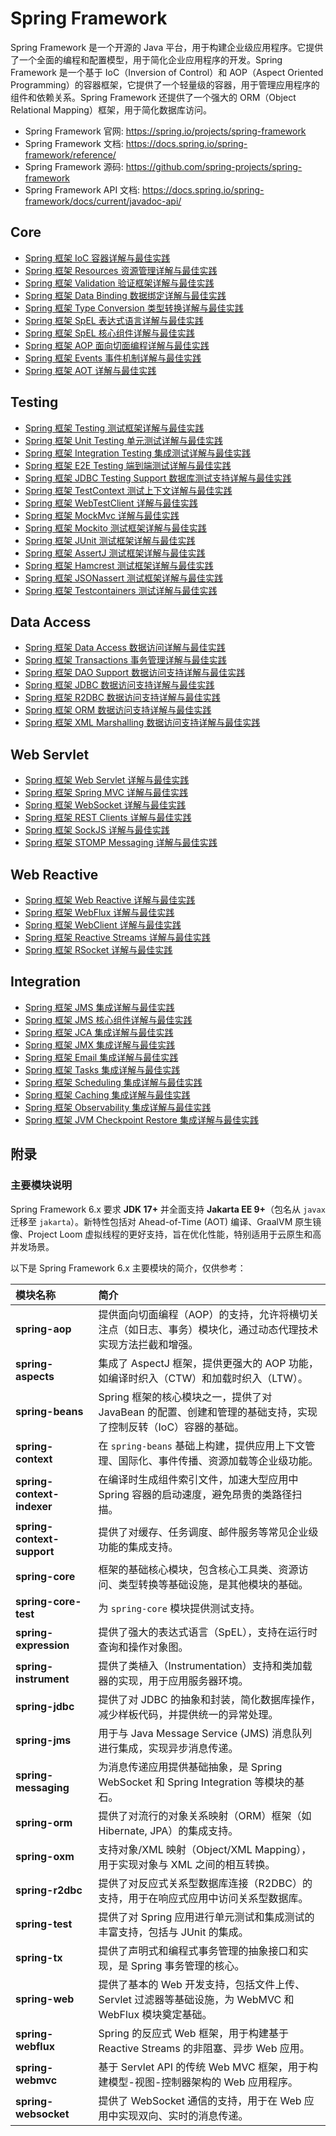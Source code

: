 # Spring Framework

Spring Framework 是一个开源的 Java 平台，用于构建企业级应用程序。它提供了一个全面的编程和配置模型，用于简化企业应用程序的开发。Spring Framework 是一个基于 IoC（Inversion of Control）和 AOP（Aspect Oriented Programming）的容器框架，它提供了一个轻量级的容器，用于管理应用程序的组件和依赖关系。Spring Framework 还提供了一个强大的 ORM（Object Relational Mapping）框架，用于简化数据库访问。

- Spring Framework 官网: <https://spring.io/projects/spring-framework>
- Spring Framework 文档: <https://docs.spring.io/spring-framework/reference/>
- Spring Framework 源码: <https://github.com/spring-projects/spring-framework>
- Spring Framework API 文档: <https://docs.spring.io/spring-framework/docs/current/javadoc-api/>

## Core

- [Spring 框架 IoC 容器详解与最佳实践](./spring-ioc-container.md)
- [Spring 框架 Resources 资源管理详解与最佳实践](./spring-resource.md)
- [Spring 框架 Validation 验证框架详解与最佳实践](./spring-validation.md)
- [Spring 框架 Data Binding 数据绑定详解与最佳实践](./spring-data-binding.md)
- [Spring 框架 Type Conversion 类型转换详解与最佳实践](./spring-type-conversion.md)
- [Spring 框架 SpEL 表达式语言详解与最佳实践](./spring-expression.md)
- [Spring 框架 SpEL 核心组件详解与最佳实践](./spring-expression-core.md)
- [Spring 框架 AOP 面向切面编程详解与最佳实践](./spring-aop.md)
- [Spring 框架 Events 事件机制详解与最佳实践](./spring-event.md)
- [Spring 框架 AOT 详解与最佳实践](./spring-aot.md)

## Testing

- [Spring 框架 Testing 测试框架详解与最佳实践](./spring-testing.md)
- [Spring 框架 Unit Testing 单元测试详解与最佳实践](./spring-unit-testing.md)
- [Spring 框架 Integration Testing 集成测试详解与最佳实践](./spring-integration-testing.md)
- [Spring 框架 E2E Testing 端到端测试详解与最佳实践](./spring-e2e-testing.md)
- [Spring 框架 JDBC Testing Support 数据库测试支持详解与最佳实践](./spring-jdbc-testing-support.md)
- [Spring 框架 TestContext 测试上下文详解与最佳实践](./spring-testcontext.md)
- [Spring 框架 WebTestClient 详解与最佳实践](./spring-webtestclient.md)
- [Spring 框架 MockMvc 详解与最佳实践](./spring-mockmvc.md)
- [Spring 框架 Mockito 测试框架详解与最佳实践](./spring-mockito.md)
- [Spring 框架 JUnit 测试框架详解与最佳实践](./spring-junit.md)
- [Spring 框架 AssertJ 测试框架详解与最佳实践](./spring-assertj.md)
- [Spring 框架 Hamcrest 测试框架详解与最佳实践](./spring-hamcrest.md)
- [Spring 框架 JSONassert 测试框架详解与最佳实践](./spring-jsonassert.md)
- [Spring 框架 Testcontainers 测试详解与最佳实践](./spring-testcontainers.md)

## Data Access

- [Spring 框架 Data Access 数据访问详解与最佳实践](./spring-data-access.md)
- [Spring 框架 Transactions 事务管理详解与最佳实践](./spring-transaction.md)
- [Spring 框架 DAO Support 数据访问支持详解与最佳实践](./spring-dao-support.md)
- [Spring 框架 JDBC 数据访问支持详解与最佳实践](./spring-dao-support-jdbc.md)
- [Spring 框架 R2DBC 数据访问支持详解与最佳实践](./spring-dao-support-r2dbc.md)
- [Spring 框架 ORM 数据访问支持详解与最佳实践](./spring-dao-support-orm.md)
- [Spring 框架 XML Marshalling 数据访问支持详解与最佳实践](./spring-dao-support-xml.md)

## Web Servlet

- [Spring 框架 Web Servlet 详解与最佳实践](./spring-web-servlet.md)
- [Spring 框架 Spring MVC 详解与最佳实践](./spring-mvc.md)
- [Spring 框架 WebSocket 详解与最佳实践](./spring-websocket.md)
- [Spring 框架 REST Clients 详解与最佳实践](./spring-rest-clients.md)
- [Spring 框架 SockJS 详解与最佳实践](./spring-sockjs.md)
- [Spring 框架 STOMP Messaging 详解与最佳实践](./spring-stomp.md)

## Web Reactive

- [Spring 框架 Web Reactive 详解与最佳实践](./spring-web-reactive.md)
- [Spring 框架 WebFlux 详解与最佳实践](./spring-webflux.md)
- [Spring 框架 WebClient 详解与最佳实践](./spring-webclient.md)
- [Spring 框架 Reactive Streams 详解与最佳实践](./spring-reactive-streams.md)
- [Spring 框架 RSocket 详解与最佳实践](./spring-rsocket.md)

## Integration

- [Spring 框架 JMS 集成详解与最佳实践](./spring-integration-jms.md)
- [Spring 框架 JMS 核心组件详解与最佳实践](./spring-integration-jms-core.md)
- [Spring 框架 JCA 集成详解与最佳实践](./spring-integration-jca.md)
- [Spring 框架 JMX 集成详解与最佳实践](./spring-integration-jmx.md)
- [Spring 框架 Email 集成详解与最佳实践](./spring-integration-email.md)
- [Spring 框架 Tasks 集成详解与最佳实践](./spring-integration-tasks.md)
- [Spring 框架 Scheduling 集成详解与最佳实践](./spring-integration-scheduling.md)
- [Spring 框架 Caching 集成详解与最佳实践](./spring-integration-caching.md)
- [Spring 框架 Observability 集成详解与最佳实践](./spring-integration-observability.md)
- [Spring 框架 JVM Checkpoint Restore 集成详解与最佳实践](./spring-integration-jvm-checkpoint-restore.md)

## 附录

### 主要模块说明

Spring Framework 6.x 要求 **JDK 17+** 并全面支持 **Jakarta EE 9+**（包名从 `javax` 迁移至 `jakarta`）。新特性包括对 Ahead-of-Time (AOT) 编译、GraalVM 原生镜像、Project Loom 虚拟线程的更好支持，旨在优化性能，特别适用于云原生和高并发场景。

以下是 Spring Framework 6.x 主要模块的简介，仅供参考：

| 模块名称                   | 简介                                                                                                                              |
| :------------------------- | :-------------------------------------------------------------------------------------------------------------------------------- |
| **spring-aop**             | 提供面向切面编程（AOP）的支持，允许将横切关注点（如日志、事务）模块化，通过动态代理技术实现方法拦截和增强。 |
| **spring-aspects**         | 集成了 AspectJ 框架，提供更强大的 AOP 功能，如编译时织入（CTW）和加载时织入（LTW）。                          |
| **spring-beans**           | Spring 框架的核心模块之一，提供了对 JavaBean 的配置、创建和管理的基础支持，实现了控制反转（IoC）容器的基础。   |
| **spring-context**         | 在 `spring-beans` 基础上构建，提供应用上下文管理、国际化、事件传播、资源加载等企业级功能。                       |
| **spring-context-indexer** | 在编译时生成组件索引文件，加速大型应用中 Spring 容器的启动速度，避免昂贵的类路径扫描。                                   |
| **spring-context-support** | 提供了对缓存、任务调度、邮件服务等常见企业级功能的集成支持。                                                               |
| **spring-core**            | 框架的基础核心模块，包含核心工具类、资源访问、类型转换等基础设施，是其他模块的基础。                           |
| **spring-core-test**       | 为 `spring-core` 模块提供测试支持。                                                                                    |
| **spring-expression**      | 提供了强大的表达式语言（SpEL），支持在运行时查询和操作对象图。                                                             |
| **spring-instrument**      | 提供了类植入（Instrumentation）支持和类加载器的实现，用于应用服务器环境。                                                 |
| **spring-jdbc**            | 提供了对 JDBC 的抽象和封装，简化数据库操作，减少样板代码，并提供统一的异常处理。                               |
| **spring-jms**             | 用于与 Java Message Service (JMS) 消息队列进行集成，实现异步消息传递。                                      |
| **spring-messaging**       | 为消息传递应用提供基础抽象，是 Spring WebSocket 和 Spring Integration 等模块的基石。                                     |
| **spring-orm**             | 提供了对流行的对象关系映射（ORM）框架（如 Hibernate, JPA）的集成支持。                                      |
| **spring-oxm**             | 支持对象/XML 映射（Object/XML Mapping），用于实现对象与 XML 之间的相互转换。                                             |
| **spring-r2dbc**           | 提供了对反应式关系型数据库连接（R2DBC）的支持，用于在响应式应用中访问关系型数据库。                                       |
| **spring-test**            | 提供了对 Spring 应用进行单元测试和集成测试的丰富支持，包括与 JUnit 的集成。                                  |
| **spring-tx**              | 提供了声明式和编程式事务管理的抽象接口和实现，是 Spring 事务管理的核心。                                      |
| **spring-web**             | 提供了基本的 Web 开发支持，包括文件上传、Servlet 过滤器等基础设施，为 WebMVC 和 WebFlux 模块奠定基础。                    |
| **spring-webflux**         | Spring 的反应式 Web 框架，用于构建基于 Reactive Streams 的非阻塞、异步 Web 应用。                            |
| **spring-webmvc**          | 基于 Servlet API 的传统 Web MVC 框架，用于构建模型-视图-控制器架构的 Web 应用程序。                           |
| **spring-websocket**       | 提供了 WebSocket 通信的支持，用于在 Web 应用中实现双向、实时的消息传递。                                                 |
